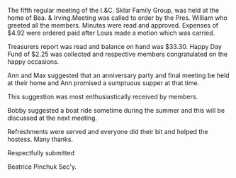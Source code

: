 The fifth regular meeting of the I.&C. Sklar Family Group, was held at the home of Bea. & Irving.Meeting was called to order by the Pres. William who greeted all the members. Minutes were read and approved. Expenses of \$4.92 were ordered paid after Louis made a motion which was carried.

Treasurers report was read and balance on hand was $33.30\. Happy Day Fund of $2.25 was collected and respective members congratulated on the happy occasions.

Ann and Max suggested that an anniversary party and final meeting be held at their home and Ann promised a sumptuous supper at that time.

This suggestion was most enthusiastically received by members.

Bobby suggested a boat ride sometime during the summer and this will be discussed at the next meeting.

Refreshments were served and everyone did their bit and helped the hostess. Many thanks.

Respectfully submitted

Beatrice Pinchuk Sec'y.
